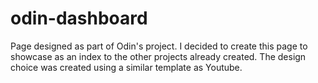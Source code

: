 # odin-dashboard

Page designed as part of Odin's project. I decided to create this page to showcase as an index to the other
projects already created. The design choice was created using a similar template as Youtube. 
